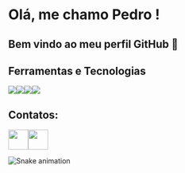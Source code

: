 # Olá, me chamo Pedro ! 
## Bem vindo ao meu perfil GitHub 👋

## Ferramentas e Tecnologias

<img src="https://cdn.jsdelivr.net/gh/devicons/devicon@latest/icons/vscode/vscode-original.svg" /><img src="https://cdn.jsdelivr.net/gh/devicons/devicon@latest/icons/python/python-original.svg" /><img src="https://cdn.jsdelivr.net/gh/devicons/devicon@latest/icons/azuresqldatabase/azuresqldatabase-original.svg" /><img src="https://cdn.jsdelivr.net/gh/devicons/devicon@latest/icons/php/php-original.svg" />

## Contatos:
<a href="https://instagram.com/pezanotti" target="_blank" width="40" height="40"><img loading="lazy" src="https://img.shields.io/badge/-Instagram-%23E4405F?style=for-the-badge&logo=instagram&logoColor=white" target="_blank" width="40" height="40"></a><a href = "mailto:pedro.czanotti10@gmail.com" width="40" height="40"><img loading="lazy" src="https://img.shields.io/badge/Gmail-D14836?style=for-the-badge&logo=gmail&logoColor=white" width="40" height="40" target="_blank "></a>

![Snake animation](https://github.com/pedrozanottidev/pedrozanottidev/blob/output/github-contribution-grid-snake.svg)
                    
          
          
          
